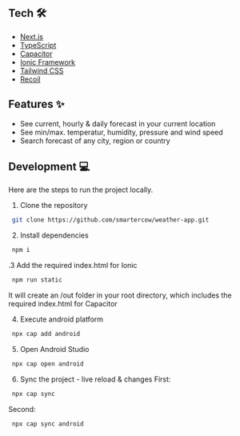 ## Tech 🛠

- [Next.js](https://nextjs.org)
- [TypeScript](https://www.typescriptlang.org)
- [Capacitor](https://capacitorjs.com/)
- [Ionic Framework](https://ionicframework.com/)
- [Tailwind CSS](https://tailwindcss.com)
- [Recoil](https://recoiljs.org/)

## Features ✨

- See current, hourly & daily forecast in your current location
- See min/max. temperatur, humidity, pressure and wind speed
- Search forecast of any city, region or country

## Development 💻

Here are the steps to run the project locally.

1. Clone the repository

```bash
 git clone https://github.com/smartercow/weather-app.git
```

2. Install dependencies

```bash
 npm i
```

.3 Add the required index.html for Ionic

```bash
 npm run static
```

It will create an /out folder in your root directory, which includes the required index.html for Capacitor

4. Execute android platform

```bash
 npx cap add android
```

5. Open Android Studio

```bash
 npx cap open android
```

6. Sync the project - live reload & changes
   First:

```bash
 npx cap sync
```

Second:

```bash
 npx cap sync android
```
